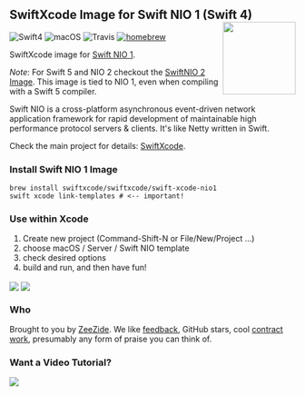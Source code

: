 <h2>SwiftXcode Image for Swift NIO 1 (Swift 4)
  <img src="http://zeezide.com/img/SwiftXcodePkgIcon.svg"
       align="right" width="128" height="128" />
</h2>

![Swift4](https://img.shields.io/badge/swift-4-blue.svg)
![macOS](https://img.shields.io/badge/os-macOS-green.svg?style=flat)
![Travis](https://travis-ci.org/SwiftXcode/SwiftNIO_XcodeImage.svg?branch=master)
[![homebrew](https://img.shields.io/homebrew/v/cake.svg)](https://github.com/SwiftXcode/homebrew-swiftxcode)

SwiftXcode image for
[Swift NIO 1](https://github.com/apple/swift-nio).

*Note*: For Swift 5 and NIO 2 checkout the
[SwiftNIO 2 Image](https://github.com/SwiftXcode/SwiftNIO2_XcodeImage).
This image is tied to NIO 1, even when compiling with a Swift 5 compiler.

Swift NIO is a cross-platform asynchronous event-driven network application 
framework for rapid development of maintainable high performance protocol 
servers & clients.
It's like Netty written in Swift.

Check the main project for details: [SwiftXcode](https://SwiftXcode.github.io).

### Install Swift NIO 1 Image

```shell
brew install swiftxcode/swiftxcode/swift-xcode-nio1
swift xcode link-templates # <-- important!
```

### Use within Xcode

1. Create new project (Command-Shift-N or File/New/Project ...)
2. choose macOS / Server / Swift NIO template
3. check desired options
4. build and run, and then have fun!

<img src="http://zeezide.com/img/microexpress-nio/01-new-project.jpg" align="center" />

<img src="http://zeezide.com/img/microexpress-nio/02-new-project.jpg" align="center" />


### Who

Brought to you by
[ZeeZide](http://zeezide.de).
We like
[feedback](https://twitter.com/ar_institute),
GitHub stars,
cool [contract work](http://zeezide.com/en/services/services.html),
presumably any form of praise you can think of.

### Want a Video Tutorial?

<img src="http://zeezide.com/img/swift-nio-cows.gif" />
